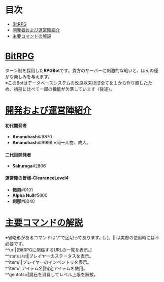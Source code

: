 # 目次
 - [BitRPG](#one)
 - [開発者および運営陣紹介](#two)
 - [主要コマンドの解説](#three)
# [BitRPG](#one)
ターン制を採用した**RPGBot**です。貴方のサーバーに刺激的な戦いと、ほんの僅かな楽しみを与えます。  
※このBotはデータベースシステムの改良以来ほぼ全てを１から作り直したため、初期に比べて一部の機能が欠落しています（後述）。 
# [開発および運営陣紹介](#two)
#### 初代開発者
* **Amanohashi**#6870
* **Amanohashi**#9999 ※同一人物、故人。
#### 二代目開発者
* **Sakuraga**#2806
#### 運営陣の皆様-ClearanceLevel4
* **箱男**#0101
* **Alpha Null**#5000
* **刹那**#8040  
# [主要コマンドの解説](#three)
※省略形があるコマンドは"/"で区切ってあります。\[、\]、‖ は実際の使用時には不必要です。  
\^\^url‖[BitRPGに関係するURLの一覧を表示。]  
\^\^status/st‖プレイヤーのステータスを表示。  
\^\^item/i‖プレイヤーのインベントリを表示。  
\^\^item/i アイテム名‖指定アイテムを使用。  
\^\^gentotsu‖魔石を消費してレベル上限を解放。  

